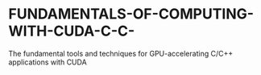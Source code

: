 # FUNDAMENTALS-OF-COMPUTING-WITH-CUDA-C-C-
The fundamental tools and techniques for GPU-accelerating C/C++ applications with CUDA 
